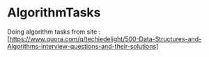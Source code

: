 # AlgorithmTasks

Doing algorithm tasks from site : [https://www.quora.com/q/techiedelight/500-Data-Structures-and-Algorithms-interview-questions-and-their-solutions]